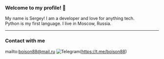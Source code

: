 ### Welcome to my profile! 👋  
My name is Sergey! I am a developer and love for anything tech.  
Python is my first language. I live in Moscow, Russia.  
***

### Contact with me
mailto:boison88@mail.ru
![Telegram](https://img.shields.io/badge/Telegram-2CA5E0?style=https://shields.io/badge/style-plastic-green?logo=appveyor&style=plastic&logo=telegram&logoColor=white)(https://t.me/boison88)

